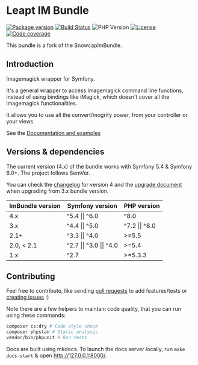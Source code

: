 Leapt IM Bundle
===============

[![Package version](https://img.shields.io/packagist/v/leapt/im-bundle.svg?style=flat-square)](https://packagist.org/packages/leapt/im-bundle)
[![Build Status](https://img.shields.io/github/workflow/status/leapt/im-bundle/Continuous%20Integration/4.x?style=flat-square)](https://github.com/leapt/im-bundle/actions?query=workflow%3A%22Continuous+Integration%22)
![PHP Version](https://img.shields.io/packagist/php-v/leapt/im-bundle.svg?branch=4.x&style=flat-square)
[![License](https://img.shields.io/badge/license-MIT-red.svg?style=flat-square)](LICENSE)
[![Code coverage](https://img.shields.io/codecov/c/github/leapt/im-bundle?style=flat-square)](https://codecov.io/gh/leapt/im-bundle/branch/4.x)

This bundle is a fork of the SnowcapImBundle.

Introduction
------------

Imagemagick wrapper for Symfony.

It's a general wrapper to access imagemagick command line functions, instead of using bindings like iMagick,
which doesn't cover all the imagemagick functionalities.

It allows you to use all the convert/mogrify power, from your controller or your views

See the [Documentation and examples](https://im-bundle.leapt.io/)

Versions & dependencies
-----------------------

The current version (4.x) of the bundle works with Symfony 5.4 & Symfony 6.0+.
The project follows SemVer.

You can check the [changelog](CHANGELOG-4.x.md) for version 4 and the [upgrade document](UPGRADE-4.x.md) when upgrading
from 3.x bundle version.

| ImBundle version  | Symfony version           | PHP version
| ----------------- | ------------------------- | -----------
| 4.x               | ^5.4 \|\| ^6.0            | ^8.0
| 3.x               | ^4.4 \|\| ^5.0            | ^7.2 \|\| ^8.0
| 2.1+              | ^3.3 \|\| ^4.0            | >=5.5
| 2.0, < 2.1        | ^2.7 \|\| ^3.0 \|\| ^4.0  | >=5.4
| 1.x               | ^2.7                      | >=5.3.3

Contributing
------------

Feel free to contribute, like sending [pull requests](https://github.com/leapt/im-bundle/pulls) to add features/tests
or [creating issues](https://github.com/leapt/im-bundle/issues) :)

Note there are a few helpers to maintain code quality, that you can run using these commands:

```bash
composer cs:dry # Code style check
composer phpstan # Static analysis
vendor/bin/phpunit # Run tests
```

Docs are built using mkdocs. To launch the docs server locally, run `make docs-start` & open http://127.0.0.1:8000/.
